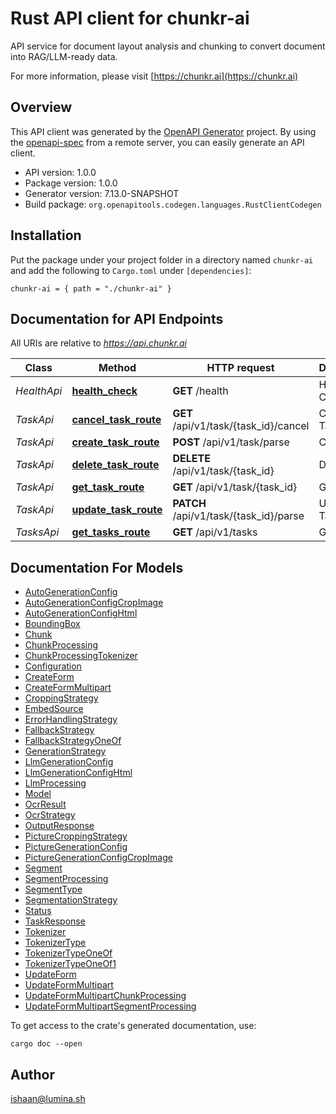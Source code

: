 # Rust API client for chunkr-ai

API service for document layout analysis and chunking to convert document into RAG/LLM-ready data.

For more information, please visit [https://chunkr.ai](https://chunkr.ai)

## Overview

This API client was generated by the [OpenAPI Generator](https://openapi-generator.tech) project.  By using the [openapi-spec](https://openapis.org) from a remote server, you can easily generate an API client.

- API version: 1.0.0
- Package version: 1.0.0
- Generator version: 7.13.0-SNAPSHOT
- Build package: `org.openapitools.codegen.languages.RustClientCodegen`

## Installation

Put the package under your project folder in a directory named `chunkr-ai` and add the following to `Cargo.toml` under `[dependencies]`:

```
chunkr-ai = { path = "./chunkr-ai" }
```

## Documentation for API Endpoints

All URIs are relative to *https://api.chunkr.ai*

Class | Method | HTTP request | Description
------------ | ------------- | ------------- | -------------
*HealthApi* | [**health_check**](docs/HealthApi.md#health_check) | **GET** /health | Health Check
*TaskApi* | [**cancel_task_route**](docs/TaskApi.md#cancel_task_route) | **GET** /api/v1/task/{task_id}/cancel | Cancel Task
*TaskApi* | [**create_task_route**](docs/TaskApi.md#create_task_route) | **POST** /api/v1/task/parse | Create Task
*TaskApi* | [**delete_task_route**](docs/TaskApi.md#delete_task_route) | **DELETE** /api/v1/task/{task_id} | Delete Task
*TaskApi* | [**get_task_route**](docs/TaskApi.md#get_task_route) | **GET** /api/v1/task/{task_id} | Get Task
*TaskApi* | [**update_task_route**](docs/TaskApi.md#update_task_route) | **PATCH** /api/v1/task/{task_id}/parse | Update Task
*TasksApi* | [**get_tasks_route**](docs/TasksApi.md#get_tasks_route) | **GET** /api/v1/tasks | Get Tasks


## Documentation For Models

 - [AutoGenerationConfig](docs/AutoGenerationConfig.md)
 - [AutoGenerationConfigCropImage](docs/AutoGenerationConfigCropImage.md)
 - [AutoGenerationConfigHtml](docs/AutoGenerationConfigHtml.md)
 - [BoundingBox](docs/BoundingBox.md)
 - [Chunk](docs/Chunk.md)
 - [ChunkProcessing](docs/ChunkProcessing.md)
 - [ChunkProcessingTokenizer](docs/ChunkProcessingTokenizer.md)
 - [Configuration](docs/Configuration.md)
 - [CreateForm](docs/CreateForm.md)
 - [CreateFormMultipart](docs/CreateFormMultipart.md)
 - [CroppingStrategy](docs/CroppingStrategy.md)
 - [EmbedSource](docs/EmbedSource.md)
 - [ErrorHandlingStrategy](docs/ErrorHandlingStrategy.md)
 - [FallbackStrategy](docs/FallbackStrategy.md)
 - [FallbackStrategyOneOf](docs/FallbackStrategyOneOf.md)
 - [GenerationStrategy](docs/GenerationStrategy.md)
 - [LlmGenerationConfig](docs/LlmGenerationConfig.md)
 - [LlmGenerationConfigHtml](docs/LlmGenerationConfigHtml.md)
 - [LlmProcessing](docs/LlmProcessing.md)
 - [Model](docs/Model.md)
 - [OcrResult](docs/OcrResult.md)
 - [OcrStrategy](docs/OcrStrategy.md)
 - [OutputResponse](docs/OutputResponse.md)
 - [PictureCroppingStrategy](docs/PictureCroppingStrategy.md)
 - [PictureGenerationConfig](docs/PictureGenerationConfig.md)
 - [PictureGenerationConfigCropImage](docs/PictureGenerationConfigCropImage.md)
 - [Segment](docs/Segment.md)
 - [SegmentProcessing](docs/SegmentProcessing.md)
 - [SegmentType](docs/SegmentType.md)
 - [SegmentationStrategy](docs/SegmentationStrategy.md)
 - [Status](docs/Status.md)
 - [TaskResponse](docs/TaskResponse.md)
 - [Tokenizer](docs/Tokenizer.md)
 - [TokenizerType](docs/TokenizerType.md)
 - [TokenizerTypeOneOf](docs/TokenizerTypeOneOf.md)
 - [TokenizerTypeOneOf1](docs/TokenizerTypeOneOf1.md)
 - [UpdateForm](docs/UpdateForm.md)
 - [UpdateFormMultipart](docs/UpdateFormMultipart.md)
 - [UpdateFormMultipartChunkProcessing](docs/UpdateFormMultipartChunkProcessing.md)
 - [UpdateFormMultipartSegmentProcessing](docs/UpdateFormMultipartSegmentProcessing.md)


To get access to the crate's generated documentation, use:

```
cargo doc --open
```

## Author

ishaan@lumina.sh

